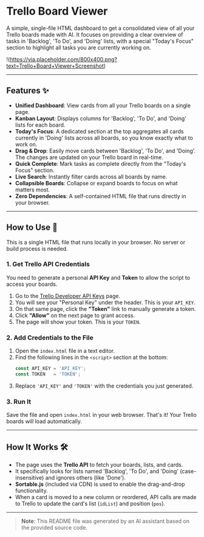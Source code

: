 # Trello Board Viewer

A simple, single-file HTML dashboard to get a consolidated view of all your Trello boards made with AI. It focuses on providing a clear overview of tasks in 'Backlog', 'To Do', and 'Doing' lists, with a special "Today's Focus" section to highlight all tasks you are currently working on.

!(https://via.placeholder.com/800x400.png?text=Trello+Board+Viewer+Screenshot)

---

## Features ✨

* **Unified Dashboard**: View cards from all your Trello boards on a single page.
* **Kanban Layout**: Displays columns for 'Backlog', 'To Do', and 'Doing' lists for each board.
* **Today's Focus**: A dedicated section at the top aggregates all cards currently in 'Doing' lists across all boards, so you know exactly what to work on.
* **Drag & Drop**: Easily move cards between 'Backlog', 'To Do', and 'Doing'. The changes are updated on your Trello board in real-time.
* **Quick Complete**: Mark tasks as complete directly from the "Today's Focus" section.
* **Live Search**: Instantly filter cards across all boards by name.
* **Collapsible Boards**: Collapse or expand boards to focus on what matters most.
* **Zero Dependencies**: A self-contained HTML file that runs directly in your browser.

---

## How to Use 🚀

This is a single HTML file that runs locally in your browser. No server or build process is needed.

### 1. Get Trello API Credentials

You need to generate a personal **API Key** and **Token** to allow the script to access your boards.

1.  Go to the [Trello Developer API Keys](https://trello.com/app-key) page.
2.  You will see your "Personal Key" under the header. This is your `API_KEY`.
3.  On that same page, click the **"Token"** link to manually generate a token.
4.  Click **"Allow"** on the next page to grant access.
5.  The page will show your token. This is your `TOKEN`.

### 2. Add Credentials to the File

1.  Open the `index.html` file in a text editor.
2.  Find the following lines in the `<script>` section at the bottom:
    ```javascript
    const API_KEY = 'API_KEY';
    const TOKEN   = 'TOKEN';
    ```
3.  Replace `'API_KEY'` and `'TOKEN'` with the credentials you just generated.

### 3. Run It

Save the file and open `index.html` in your web browser. That's it! Your Trello boards will load automatically.

---

## How It Works 🛠️

* The page uses the **Trello API** to fetch your boards, lists, and cards.
* It specifically looks for lists named 'Backlog', 'To Do', and 'Doing' (case-insensitive) and ignores others (like 'Done').
* **Sortable.js** (included via CDN) is used to enable the drag-and-drop functionality.
* When a card is moved to a new column or reordered, API calls are made to Trello to update the card's list (`idList`) and position (`pos`).

---

> **Note**: This README file was generated by an AI assistant based on the provided source code.
